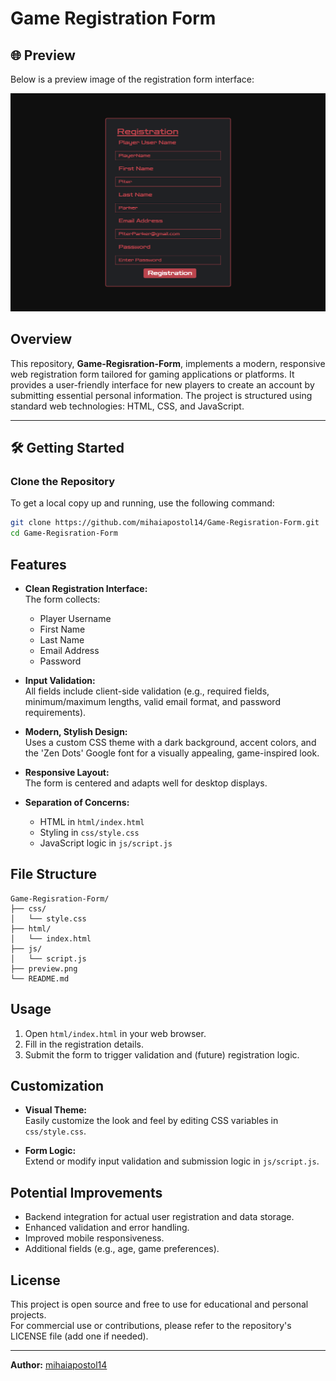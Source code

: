 # Game Registration Form


## 🌐 Preview

Below is a preview image of the registration form interface:

![Registration Form Preview](https://github.com/mihaiapostol14/Game-Regisration-Form/blob/ceca0d18c9da7856f33080ab9c91f4794ccc247c/assets/preview.png)



## Overview

This repository, **Game-Regisration-Form**, implements a modern, responsive web registration form tailored for gaming applications or platforms. It provides a user-friendly interface for new players to create an account by submitting essential personal information. The project is structured using standard web technologies: HTML, CSS, and JavaScript.

---

## 🛠️ Getting Started

### Clone the Repository

To get a local copy up and running, use the following command:

```bash
git clone https://github.com/mihaiapostol14/Game-Regisration-Form.git
cd Game-Regisration-Form
```


## Features

- **Clean Registration Interface:**  
  The form collects:
  - Player Username
  - First Name
  - Last Name
  - Email Address
  - Password

- **Input Validation:**  
  All fields include client-side validation (e.g., required fields, minimum/maximum lengths, valid email format, and password requirements).

- **Modern, Stylish Design:**  
  Uses a custom CSS theme with a dark background, accent colors, and the 'Zen Dots' Google font for a visually appealing, game-inspired look.

- **Responsive Layout:**  
  The form is centered and adapts well for desktop displays.

- **Separation of Concerns:**  
  - HTML in `html/index.html`  
  - Styling in `css/style.css`  
  - JavaScript logic in `js/script.js`

## File Structure

```
Game-Regisration-Form/
├── css/
│   └── style.css
├── html/
│   └── index.html
├── js/
│   └── script.js
├── preview.png
└── README.md
```

## Usage

1. Open `html/index.html` in your web browser.
2. Fill in the registration details.
3. Submit the form to trigger validation and (future) registration logic.

## Customization

- **Visual Theme:**  
  Easily customize the look and feel by editing CSS variables in `css/style.css`.

- **Form Logic:**  
  Extend or modify input validation and submission logic in `js/script.js`.

## Potential Improvements

- Backend integration for actual user registration and data storage.
- Enhanced validation and error handling.
- Improved mobile responsiveness.
- Additional fields (e.g., age, game preferences).

## License

This project is open source and free to use for educational and personal projects.  
For commercial use or contributions, please refer to the repository's LICENSE file (add one if needed).

---

**Author:** [mihaiapostol14](https://github.com/mihaiapostol14)
